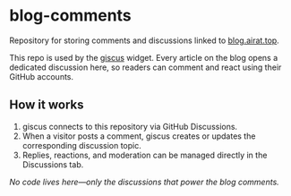 # blog-comments

Repository for storing comments and discussions linked to [blog.airat.top](https://blog.airat.top).

This repo is used by the [giscus](https://giscus.app) widget. Every article on the blog opens a dedicated discussion here, so readers can comment and react using their GitHub accounts.

## How it works

1. giscus connects to this repository via GitHub Discussions.
2. When a visitor posts a comment, giscus creates or updates the corresponding discussion topic.
3. Replies, reactions, and moderation can be managed directly in the Discussions tab.

_No code lives here—only the discussions that power the blog comments._
